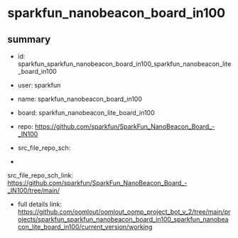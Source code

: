 # sparkfun_nanobeacon_board_in100
 
## summary 
* id: sparkfun_sparkfun_nanobeacon_board_in100_sparkfun_nanobeacon_lite_board_in100
* user: sparkfun
* name: sparkfun_nanobeacon_board_in100
* board: sparkfun_nanobeacon_lite_board_in100
* repo: https://github.com/sparkfun/SparkFun_NanoBeacon_Board_-_IN100



* src_file_repo_sch: 
*
 src_file_repo_sch_link: https://github.com/sparkfun/SparkFun_NanoBeacon_Board_-_IN100/tree/main/
* full details link: https://github.com/oomlout/oomlout_oomp_project_bot_v_2/tree/main/projects/sparkfun_sparkfun_nanobeacon_board_in100_sparkfun_nanobeacon_lite_board_in100/current_version/working  







